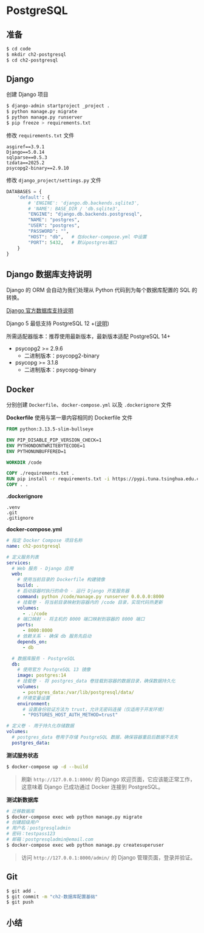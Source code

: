 # PostgreSQL

## 准备

```bash
$ cd code
$ mkdir ch2-postgresql
$ cd ch2-postgresql
```

## Django

创建 Django 项目

```bash
$ django-admin startproject _project .
$ python manage.py migrate
$ python manage.py runserver
$ pip freeze > requirements.txt
```

修改 `requirements.txt` 文件

```
asgiref==3.9.1
Django==5.0.14
sqlparse==0.5.3
tzdata==2025.2
psycopg2-binary==2.9.10
```

修改 `django_project/settings.py` 文件

```python
DATABASES = {
    'default': {
        # 'ENGINE': 'django.db.backends.sqlite3',
        # 'NAME': BASE_DIR / 'db.sqlite3',
        "ENGINE": "django.db.backends.postgresql",
        "NAME": "postgres",
        "USER": "postgres",
        "PASSWORD": "",
        "HOST": "db",   # 在docker-compose.yml 中设置
        "PORT": 5432,   # 默认postgres端口
    }
}
```

## Django 数据库支持说明

Django 的 ORM 会自动为我们处理从 Python 代码到为每个数据库配置的 SQL 的转换。

[Django 官方数据库支持说明](https://docs.djangoproject.com/zh-hans/5.2/ref/databases/)

Django 5 最低支持 PostgreSQL 12 +([说明](https://docs.djangoproject.com/zh-hans/5.0/ref/databases/))

所需适配器版本：推荐使用最新版本，最新版本适配 PostgreSQL 14+

- psycopg2 >= 2.9.6
  - 二进制版本：psycopg2-binary
- psycopg >= 3.1.8
  - 二进制版本：psycopg-binary

## Docker

分别创建 `Dockerfile`、`docker-compose.yml` 以及 `.dockerignore` 文件

**Dockerfile** 使用与第一章内容相同的 Dockerfile 文件

```dockerfile
FROM python:3.13.5-slim-bullseye

ENV PIP_DISABLE_PIP_VERSION_CHECK=1
ENV PYTHONDONTWRITEBYTECODE=1
ENV PYTHONUNBUFFERED=1

WORKDIR /code

COPY ./requirements.txt .
RUN pip install -r requirements.txt -i https://pypi.tuna.tsinghua.edu.cn/simple
COPY . .
```

**.dockerignore**

```dockerignore
.venv
.git
.gitignore
```

**docker-compose.yml**

```yaml
# 指定 Docker Compose 项目名称
name: ch2-postgresql

# 定义服务列表
services:
  # Web 服务 - Django 应用
  web:
    # 使用当前目录的 Dockerfile 构建镜像
    build: .
    # 启动容器时执行的命令 - 运行 Django 开发服务器
    command: python /code/manage.py runserver 0.0.0.0:8000
    # 挂载卷 - 将当前目录映射到容器内的 /code 目录，实现代码热更新
    volumes:
      - .:/code
    # 端口映射 - 将主机的 8000 端口映射到容器的 8000 端口
    ports:
      - 8000:8000
    # 依赖关系 - 确保 db 服务先启动
    depends_on:
      - db

  # 数据库服务 - PostgreSQL
  db:
    # 使用官方 PostgreSQL 13 镜像
    image: postgres:14
    # 挂载卷 - 将 postgres_data 卷挂载到容器的数据目录，确保数据持久化
    volumes:
      - postgres_data:/var/lib/postgresql/data/
    # 环境变量设置
    environment:
      # 设置身份验证方法为 trust，允许无密码连接（仅适用于开发环境）
      - "POSTGRES_HOST_AUTH_METHOD=trust"

# 定义卷 - 用于持久化存储数据
volumes:
  # postgres_data 卷用于存储 PostgreSQL 数据，确保容器重启后数据不丢失
  postgres_data:
```

**测试服务状态**

```bash
$ docker-compose up -d --build
```

> 刷新 `http://127.0.0.1:8000/` 的 Django 欢迎页面，它应该能正常工作，这意味着 Django 已成功通过 Docker 连接到 PostgreSQL。

**测试新数据库**

```bash
# 迁移数据库
$ docker-compose exec web python manage.py migrate
# 创建超级用户
# 用户名：postgresqladmin
# 密码：testpass123
# 邮箱：postgresqladmin@email.com
$ docker-compose exec web python manage.py createsuperuser
```

> 访问 `http://127.0.0.1:8000/admin/` 的 Django 管理页面，登录并验证。

## Git

```bash
$ git add .
$ git commit -m "ch2-数据库配置基础"
$ git push
```

## 小结
